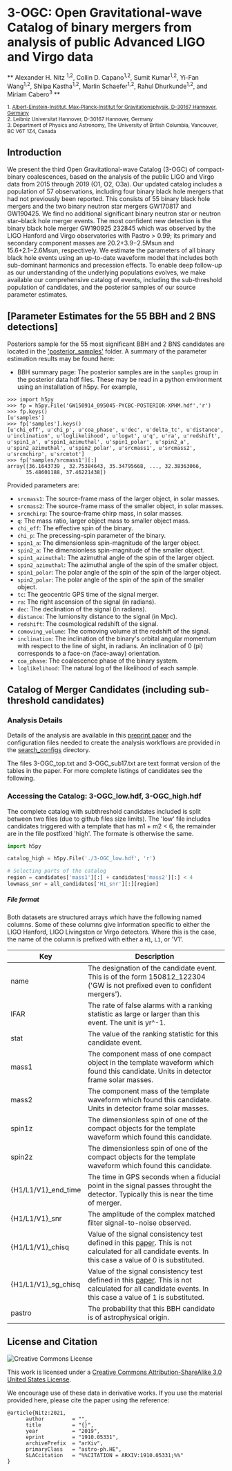 # 3-OGC: Open Gravitational-wave Catalog of binary mergers from analysis of public Advanced LIGO and Virgo data
** Alexander H. Nitz <sup>1,2</sup>, Collin D. Capano<sup>1,2</sup>, Sumit Kumar<sup>1,2</sup>, Yi-Fan Wang<sup>1,2</sup>, Shilpa Kastha<sup>1,2</sup>, Marlin Schaefer<sup>1,2</sup>, Rahul Dhurkunde<sup>1,2</sup>, and Miriam Cabero<sup>3</sup> **

<sub>1. [Albert-Einstein-Institut, Max-Planck-Institut for Gravitationsphysik, D-30167 Hannover, Germany](http://www.aei.mpg.de/obs-rel-cos)</sub>  
<sub>2. Leibniz Universitat Hannover, D-30167 Hannover, Germany</sub>  
<sub>3. Department of Physics and Astronomy, The University of British Columbia, Vancouver, BC V6T 1Z4, Canada </sub>

## Introduction

We present the third Open Gravitational-wave Catalog (3-OGC) of compact-binary coalescences,
based on the analysis of the public LIGO and Virgo data from 2015 through 2019 (O1, O2, O3a). Our
updated catalog includes a population of 57 observations, including four binary black hole mergers that
had not previously been reported. This consists of 55 binary black hole mergers and the two binary
neutron star mergers GW170817 and GW190425. We find no additional significant binary neutron
star or neutron star–black hole merger events. The most confident new detection is the binary black
hole merger GW190925 232845 which was observed by the LIGO Hanford and Virgo observatories
with Pastro > 0.99; its primary and secondary component masses are 20.2+3.9−2.5Msun and 15.6+2.1−2.6Msun,
respectively. We estimate the parameters of all binary black hole events using an up-to-date waveform
model that includes both sub-dominant harmonics and precession effects. To enable deep follow-up as
our understanding of the underlying populations evolves, we make available our comprehensive catalog
of events, including the sub-threshold population of candidates, and the posterior samples of our source
parameter estimates.

## [Parameter Estimates for the 55 BBH and 2 BNS detections] ##
Posteriors sample for the 55 most significant BBH and 2 BNS candidates are located in the ['posterior_samples'](https://github.com/gwastro/3-ogc/tree/master/posterior) folder. A summary of the parameter estimation results may be found here:
 
 * BBH summary page:
 The posterior samples are in the `samples` group in the posterior data hdf files. These may be read in a python environment using an installation of h5py. For example,
 
 ```
>>> import h5py
>>> fp = h5py.File('GW150914_095045-PYCBC-POSTERIOR-XPHM.hdf','r')
>>> fp.keys()
[u'samples']
>>> fp['samples'].keys()
[u'chi_eff', u'chi_p', u'coa_phase', u'dec', u'delta_tc', u'distance', u'inclination', u'loglikelihood', u'logwt', u'q', u'ra', u'redshift', u'spin1_a', u'spin1_azimuthal', u'spin1_polar', u'spin2_a', u'spin2_azimuthal', u'spin2_polar', u'srcmass1', u'srcmass2', u'srcmchirp', u'srcmtot']
>>> fp['samples/srcmass1'][:]
array([36.1643739 , 32.75384643, 35.34795668, ..., 32.38363066,
       35.48601188, 37.46221438])
```

Provided parameters are:
 * `srcmass1`: The source-frame mass of the larger object, in solar masses.
 * `srcmass2`: The source-frame mass of the smaller object, in solar masses.
 * `srcmchirp`: The source-frame chirp mass, in solar masses.
 * `q`: The mass ratio, larger object mass to smaller object mass.
 * `chi_eff`: The effective spin of the binary.
 * `chi_p`: The precessing-spin parameter of the binary.
 * `spin1_a`: The dimensionless spin-magnitude of the larger object.
 * `spin2_a`: The dimensionless spin-magnitude of the smaller object.
 * `spin1_azimuthal`: The azimuthal angle of the spin of the larger object.
 * `spin2_azimuthal`: The azimuthal angle of the spin of the smaller object.
 * `spin1_polar`: The polar angle of the spin of the spin of the larger object.
 * `spin2_polar`: The polar angle of the spin of the spin of the smaller object.
 * `tc`: The geocentric GPS time of the signal merger.
 * `ra`: The right ascension of the signal (in radians).
 * `dec`: The declination of the signal (in radians).
 * `distance`: The lumionsity distance to the signal (in Mpc).
 * `redshift`: The cosmological redshift of the signal.
 * `comoving_volume`: The comoving volume at the redshift of the signal.
 * `inclination`: The inclination of the binary's orbital angular momentum with
   respect to the line of sight, in radians. An inclination of 0 (pi)
   corresponds to a face-on (face-away) orientation.
 * `coa_phase`: The coalescence phase of the binary system.
 * `loglikelihood`: The natural log of the likelihood of each sample.

## Catalog of Merger Candidates (including sub-threshold candidates) ##

### Analysis Details ###
Details of the analysis are available in this [preprint paper]() and the configuration files needed to create the analysis workflows are provided in the [search_configs](https://github.com/gwastro/3-ogc/tree/master/search_configuration) directory.

The files 3-OGC_top.txt and 3-OGC_sub17.txt are text format version of the tables in the paper. For more complete listings of candidates see the following.

### Accessing the Catalog: 3-OGC_low.hdf, 3-OGC_high.hdf ###

The complete catalog with subthreshold candidates included is split between two files (due to github files size limits). The 'low' file includes 
candidates triggered with a template that has m1 + m2 < 6, the remainder are in the file postfixed 'high'. The formate is otherwise the same.

```python
import h5py

catalog_high = h5py.File('./3-OGC_low.hdf', 'r')

# Selecting parts of the catalog
region = candidates['mass1'][:] + candidates['mass2'][:] < 4
lowmass_snr = all_candidates['H1_snr'][:][region]
```


##### File format #####
Both datasets are structured arrays which have the following named columns. Some of these columns give information specific to either the 
LIGO Hanford, LIGO Livingston or Virgo detectors. Where this is the case, the name of the column is prefixed with either a `H1`, `L1`, or 'V1'.

| Key           | Description                                                                                                                         |
|---------------|-------------------------------------------------------------------------------------------------------------------------------------|
| name          | The designation of the candidate event. This is of the form 150812_122304 ('GW is not prefixed even to confident mergers').                                                     |
| IFAR           | The rate of false alarms with a ranking statistic as large or larger than this event. The unit is yr^-1.                                                                                                           |
| stat          | The value of the ranking statistic for this candidate event.                                                                                       |
| mass1         | The component mass of one compact object in the template waveform which found this candidate. Units in detector frame solar masses. |
| mass2         | The component mass of the template waveform which found this candidate. Units in detector frame solar masses.                       |
| spin1z        | The dimensionless spin of one of the compact objects for the template waveform which found this candidate.                                                                                                                                  |
| spin2z        | The dimensionless spin of one of the compact objects for the template waveform which found this candidate.                                                                                                                                    |
| {H1/L1/V1}_end_time   | The time in GPS seconds when a fiducial point in the signal passes throught the detector. Typically this is near the time of merger.                                                                                                                              |                                                                                                                           |
| {H1/L1/V1}_snr        | The amplitude of the complex matched filter signal-to-noise observed.                                                                                                                                    |                                                      |
| {H1/L1/V1}_chisq |  Value of the signal consistency test defined in this [paper](https://arxiv.org/abs/gr-qc/0405045). This is not calculated for all candidate events. In this case a value of 0 is substituted.                                                                                                                                  |
| {H1/L1/V1}_sg_chisq      |  Value of the signal consistency test defined in this [paper](https://arxiv.org/abs/1709.08974). This is not calculated for all candidate events. In this case a value of 1 is substituted.                                                                                                                     |
| pastro |     The probability that this BBH candidate is of astrophysical origin.                                        |
                     

## License and Citation

![Creative Commons License](https://i.creativecommons.org/l/by-sa/3.0/us/88x31.png "Creative Commons License")

This work is licensed under a [Creative Commons Attribution-ShareAlike 3.0 United States License](http://creativecommons.org/licenses/by-sa/3.0/us/).

We encourage use of these data in derivative works. If you use the material provided here, please cite the paper using the reference:

```
@article{Nitz:2021,
      author         = "",
      title          = "{}",
      year           = "2019",
      eprint         = "1910.05331",
      archivePrefix  = "arXiv",
      primaryClass   = "astro-ph.HE",
      SLACcitation   = "%%CITATION = ARXIV:1910.05331;%%"
}
```
